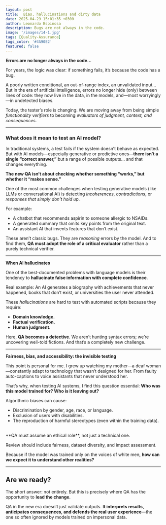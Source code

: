 ```yaml
---
layout: post
title:  Bias, hallucinations and dirty data
date: 2025-04-29 15:01:35 +0300
author: Leonardo Espinosa
description: Bugs are not always in the code.
image: '/images/14-1.jpg'
tags: [Quality-Assurance]
tags_color: '#4A90E2'
featured: false
---
```


**Errors are no longer always in the code…**

For years, the logic was clear: if something fails, it’s because the code has a bug.

A poorly written conditional, an out-of-range index, an unvalidated input…
But in the era of artificial intelligence, errors no longer hide (only) between lines of code: they now live in the data, in the models, and—most worryingly—in undetected biases.

Today, the tester’s role is changing. We are moving away from being simple *functionality verifiers* to becoming *evaluators of judgment, context, and consequences*.

---

### What does it mean to test an AI model?

In traditional systems, a test fails if the system doesn’t behave as expected.
But with AI models—especially generative or predictive ones—**there isn’t a single “correct answer,”** but a range of possible outputs… and that changes everything.

**The new QA isn’t about checking whether something “works,” but whether it “makes sense.”**

One of the most common challenges when testing generative models (like LLMs or conversational AI) is detecting *incoherences*, *contradictions*, or *responses that simply don’t hold up*.

For example:

* A chatbot that recommends aspirin to someone allergic to NSAIDs.
* A generated summary that omits key points from the original text.
* An assistant AI that invents features that don’t exist.

These aren’t classic bugs. They are *reasoning* errors by the model. And to find them, **QA must adopt the role of a critical evaluator** rather than a purely technical verifier.

---

**When AI hallucinates**

One of the best-documented problems with language models is their tendency to **hallucinate false information with complete confidence**.

Real example:
An AI generates a biography with achievements that never happened, books that don’t exist, or universities the user never attended.

These *hallucinations* are hard to test with automated scripts because they require:

* **Domain knowledge.**
* **Factual verification.**
* **Human judgment.**

Here, **QA becomes a detective**. We aren’t hunting syntax errors; we’re uncovering well-told fictions. And that’s a completely new challenge.

---

**Fairness, bias, and accessibility: the invisible testing**

This point is personal for me.
I grew up watching my mother—a deaf woman—constantly adapt to technology that wasn’t designed for her. From faulty auto-captions to voice assistants that never understood her.

That’s why, when testing AI systems, I find this question essential:
**Who was this model trained for? Who is it leaving out?**

Algorithmic biases can cause:

* Discrimination by gender, age, race, or language.
* Exclusion of users with disabilities.
* The reproduction of harmful stereotypes (even within the training data).

<br>
**QA must assume an ethical role**, not just a technical one.

Review should include fairness, dataset diversity, and impact assessment.

Because if the model was trained only on the voices of white men, **how can we expect it to understand other realities?**

---

## Are we ready?

The short answer: not entirely.
But this is precisely where QA has the opportunity to **lead the change**.

QA in the new era doesn’t just validate outputs. **It interprets results, anticipates consequences, and defends the real user experience**—the one so often ignored by models trained on impersonal data.
